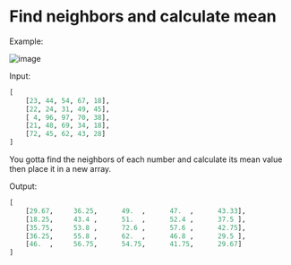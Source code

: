 # Find neighbors and calculate mean

Example:  

![image](https://user-images.githubusercontent.com/45793792/214689565-1754feee-abc6-4a71-97ef-3291067adcf8.png)

Input:

```python
[
    [23, 44, 54, 67, 18],
    [22, 24, 31, 49, 45],
    [ 4, 96, 97, 70, 38],
    [21, 48, 69, 34, 18],
    [72, 45, 62, 43, 28]
]
```

You gotta find the neighbors of each number and calculate its mean value then place it in a new array.

Output:

```python
[
    [29.67,     36.25,      49.  ,      47.  ,      43.33],
    [18.25,     43.4 ,      51.  ,      52.4 ,      37.5 ],
    [35.75,     53.8 ,      72.6 ,      57.6 ,      42.75],
    [36.25,     55.8 ,      62.  ,      46.8 ,      29.5 ],
    [46.  ,     56.75,      54.75,      41.75,      29.67]
]
```
